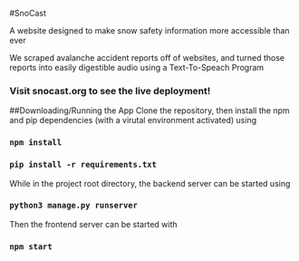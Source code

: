 #SnoCast

A website designed to make snow safety information more accessible than ever

We scraped avalanche accident reports off of websites, and turned those reports into easily digestible audio using a Text-To-Speach Program

### Visit snocast.org to see the live deployment!

##Downloading/Running the App
Clone the repository, then install the npm and pip dependencies (with a virutal environment activated) using

### `npm install`

### `pip install -r requirements.txt`

While in the project root directory, the backend server can be started using

### `python3 manage.py runserver`

Then the frontend server can be started with

### `npm start`
